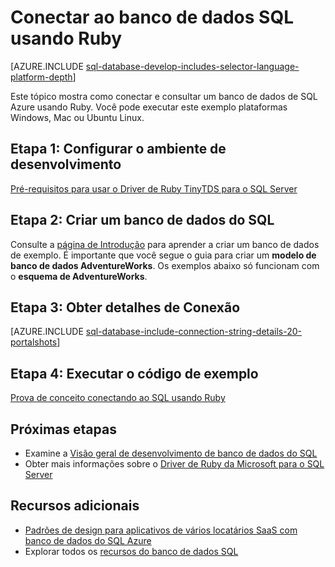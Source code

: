 <properties
    pageTitle="Conectar ao banco de dados SQL usando Ruby | Microsoft Azure"
    description="Dê uma amostra de código Ruby, que você pode executar para se conectar ao banco de dados do SQL Azure."
    services="sql-database"
    documentationCenter=""
    authors="ajlam"
    manager="jhubbard"
    editor=""/>


<tags
    ms.service="sql-database"
    ms.workload="drivers"
    ms.tgt_pltfrm="na"
    ms.devlang="ruby"
    ms.topic="article"
    ms.date="10/03/2016"
    ms.author="andrela"/>


# <a name="connect-to-sql-database-by-using-ruby"></a>Conectar ao banco de dados SQL usando Ruby 

[AZURE.INCLUDE [sql-database-develop-includes-selector-language-platform-depth](../../includes/sql-database-develop-includes-selector-language-platform-depth.md)] 

Este tópico mostra como conectar e consultar um banco de dados de SQL Azure usando Ruby. Você pode executar este exemplo plataformas Windows, Mac ou Ubuntu Linux.

## <a name="step-1-configure-development-environment"></a>Etapa 1: Configurar o ambiente de desenvolvimento

[Pré-requisitos para usar o Driver de Ruby TinyTDS para o SQL Server](https://msdn.microsoft.com/library/mt711041.aspx)

## <a name="step-2-create-a-sql-database"></a>Etapa 2: Criar um banco de dados do SQL

Consulte a [página de Introdução](sql-database-get-started.md) para aprender a criar um banco de dados de exemplo.  É importante que você segue o guia para criar um **modelo de banco de dados AdventureWorks**. Os exemplos abaixo só funcionam com o **esquema de AdventureWorks**.

## <a name="step-3-get-connection-details"></a>Etapa 3: Obter detalhes de Conexão

[AZURE.INCLUDE [sql-database-include-connection-string-details-20-portalshots](../../includes/sql-database-include-connection-string-details-20-portalshots.md)]

## <a name="step-4-run-sample-code"></a>Etapa 4: Executar o código de exemplo

[Prova de conceito conectando ao SQL usando Ruby](http://msdn.microsoft.com/library/mt715797.aspx)

## <a name="next-steps"></a>Próximas etapas

* Examine a [Visão geral de desenvolvimento de banco de dados do SQL](sql-database-develop-overview.md)
* Obter mais informações sobre o [Driver de Ruby da Microsoft para o SQL Server](https://msdn.microsoft.com/library/mt691981.aspx)

## <a name="additional-resources"></a>Recursos adicionais 

* [Padrões de design para aplicativos de vários locatários SaaS com banco de dados do SQL Azure](sql-database-design-patterns-multi-tenancy-saas-applications.md)
* Explorar todos os [recursos do banco de dados SQL](https://azure.microsoft.com/services/sql-database/)
